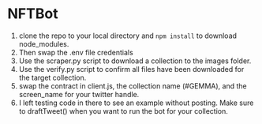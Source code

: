 # NFTBot

1. clone the repo to your local directory and `npm install` to download node_modules. 
2. Then swap the .env file credentials
3. Use the scraper.py script to download a collection to the images folder.
4. Use the verify.py script to confirm all files have been downloaded for the target collection.
5. swap the contract in client.js, the collection name (#GEMMA), and the screen_name for your twitter handle.
6. I left testing code in there to see an example without posting. Make sure to draftTweet() when you want to run the bot for your collection.
